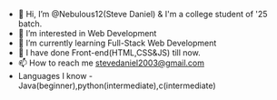 - 👋 Hi, I’m @Nebulous12(Steve Daniel) & I'm a college student of '25 batch.
- 👀 I’m interested in Web Development
- 🌱 I’m currently learning Full-Stack Web Development
- 💞️ I have done Front-end(HTML,CSS&JS) till now.
- 📫 How to reach me stevedaniel2003@gmail.com
- Languages I know - Java(beginner),python(intermediate),c(intermediate)

<!---
Nebulous12/Nebulous12 is a ✨ special ✨ repository because its `README.md` (this file) appears on your GitHub profile.
You can click the Preview link to take a look at your changes.
--->
